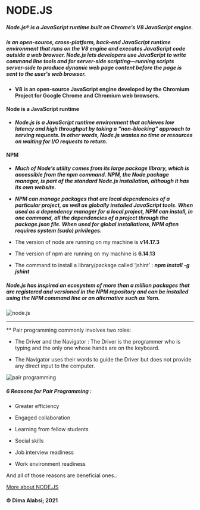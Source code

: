 # NODE.JS


##### Node.js® is a JavaScript runtime built on Chrome’s V8 JavaScript engine.


#####  is an open-source, cross-platform, back-end JavaScript runtime environment that runs on the V8 engine and executes JavaScript code outside a web browser. Node.js lets developers use JavaScript to write command line tools and for server-side scripting—running scripts server-side to produce dynamic web page content before the page is sent to the user's web browser.



* **V8 is an open-source JavaScript engine developed by the Chromium Project for Google Chrome and Chromium web browsers.**



####   Node is a JavaScript runtime

* ***Node.js is a JavaScript runtime environment that achieves low latency and high throughput by taking a “non-blocking” approach to serving requests. In other words, Node.js wastes no time or resources on waiting for I/O requests to return.***


 #### NPM 

 * ***Much of Node’s utility comes from its large package library, which is accessible from the npm command. NPM, the Node package manager, is part of the standard Node.js installation, although it has its own website.***

 * ***NPM can manage packages that are local dependencies of a particular project, as well as globally installed JavaScript tools. When used as a dependency manager for a local project, NPM can install, in one command, all the dependencies of a project through the package.json file. When used for global installations, NPM often requires system (sudo) privileges.***


 * The version of node are running on my machine is **v14.17.3** 

 * The version of npm are  running on my machine is **6.14.13**

 * The command  to install a library/package called ‘jshint’ : ***npm install -g jshint***


##### Node.js has inspired an ecosystem of more than a million packages that are registered and versioned in the NPM repository and can be installed using the NPM command line or an alternative such as Yarn.


![node.js](https://dz2cdn1.dzone.com/storage/temp/13725147-nodejs-advantages.jpeg)

-------------------

**  Pair programming commonly involves two roles:
* The Driver and the Navigator : The Driver is the programmer who is typing and the only one whose hands are on the keyboard. 

* The Navigator uses their words to guide the Driver but does not provide any direct input to the computer.

![pair programming](https://i.pinimg.com/originals/b0/27/84/b02784a91d63ed5dc1f023625cc136be.jpg)

##### 6 Reasons for Pair Programming :

*  Greater efficiency

* Engaged collaboration

* Learning from fellow students

*  Social skills

*    Job interview readiness

*  Work environment readiness



 And all of those reasons are beneficial ones..









[More about NODE.JS ](https://www.youtube.com/watch?v=uVwtVBpw7RQ)












####  &copy; Dima Alabsi; 2021 
